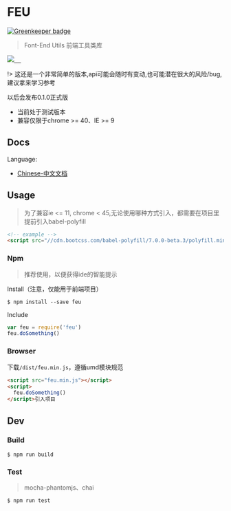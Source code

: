 # FEU

[![Greenkeeper badge](https://badges.greenkeeper.io/loveonelong/feu.svg)](https://greenkeeper.io/)

> Font-End Utils 前端工具类库

<p>
<a href="https://github.com/loveonelong/feu">
<img src="https://travis-ci.org/loveonelong/feu.svg?branch=master">
</a>
<a href="https://www.npmjs.com/package/feu">
<img src="https://img.shields.io/npm/l/feu.svg?style=flat-square" alt>
</a>
<a href="https://www.npmjs.com/package/feu">
<img src="https://img.shields.io/npm/v/feu.svg?style=flat-square" alt>
</a>
<a href="https://www.npmjs.com/package/feu">
<img src="https://img.shields.io/npm/dm/feu.svg?style=flat-square" alt>
</a>
<a href="https://www.npmjs.com/package/feu">
<img src="https://img.shields.io/npm/dt/feu.svg?style=flat-square" alt>
</a>
</p>

!> 这还是一个非常简单的版本,api可能会随时有变动,也可能潜在很大的风险/bug,建议拿来学习参考

以后会发布0.1.0正式版

- 当前处于测试版本
- 兼容仅限于chrome >= 40、IE >= 9

## Docs

Language:

  - [Chinese-中文文档](https://loveonelong.github.io/feu)

## Usage

> 为了兼容ie <= 11, chrome < 45,无论使用哪种方式引入，都需要在项目里提前引入babel-polyfill

```html
<!-- example -->
<script src="//cdn.bootcss.com/babel-polyfill/7.0.0-beta.3/polyfill.min.js"></script>
```

### Npm

> 推荐使用，以便获得ide的智能提示

Install（注意，仅能用于前端项目）

```shell
$ npm install --save feu
```

Include

```javascript
var feu = require('feu')
feu.doSomething()
```

### Browser

下载`/dist/feu.min.js`，遵循umd模块规范

```html
<script src="feu.min.js"></script>
<script>
  feu.doSomething()
</script>引入项目
```

## Dev

### Build

```shell
$ npm run build
```

### Test

> mocha-phantomjs、chai

```shell
$ npm run test
```

